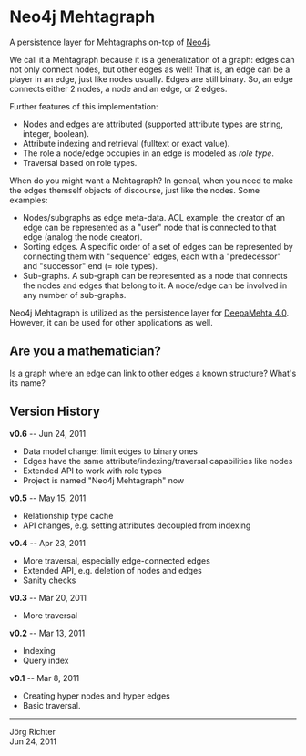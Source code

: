 
Neo4j Mehtagraph
================

A persistence layer for Mehtagraphs on-top of [Neo4j](http://neo4j.org/).

We call it a Mehtagraph because it is a generalization of a graph: edges can not only connect nodes, but other edges as well! That is, an edge can be a player in an edge, just like nodes usually. Edges are still binary. So, an edge connects either 2 nodes, a node and an edge, or 2 edges.

Further features of this implementation:

* Nodes and edges are attributed (supported attribute types are string, integer, boolean).
* Attribute indexing and retrieval (fulltext or exact value).
* The role a node/edge occupies in an edge is modeled as *role type*.
* Traversal based on role types.

When do you might want a Mehtagraph? In geneal, when you need to make the edges themself objects of discourse, just like the nodes. Some examples:

* Nodes/subgraphs as edge meta-data. ACL example: the creator of an edge can be represented as a "user" node that is connected to that edge (analog the node creator).
* Sorting edges. A specific order of a set of edges can be represented by connecting them with "sequence" edges, each with a "predecessor" and "successor" end (= role types).
* Sub-graphs. A sub-graph can be represented as a node that connects the nodes and edges that belong to it. A node/edge can be involved in any number of sub-graphs.

Neo4j Mehtagraph is utilized as the persistence layer for [DeepaMehta 4.0](https://github.com/jri/deepamehta). However, it can be used for other applications as well.


Are you a mathematician?
------------------------

Is a graph where an edge can link to other edges a known structure? What's its name?


Version History
---------------

**v0.6** -- Jun 24, 2011

* Data model change: limit edges to binary ones
* Edges have the same attribute/indexing/traversal capabilities like nodes
* Extended API to work with role types
* Project is named "Neo4j Mehtagraph" now

**v0.5** -- May 15, 2011

* Relationship type cache
* API changes, e.g. setting attributes decoupled from indexing

**v0.4** -- Apr 23, 2011

* More traversal, especially edge-connected edges
* Extended API, e.g. deletion of nodes and edges
* Sanity checks

**v0.3** -- Mar 20, 2011

* More traversal

**v0.2** -- Mar 13, 2011

* Indexing
* Query index

**v0.1** -- Mar 8, 2011

* Creating hyper nodes and hyper edges
* Basic traversal.


------------
Jörg Richter  
Jun 24, 2011
